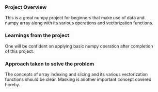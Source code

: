 ### Project Overview

 This is a great numpy project for beginners that make use of data and numpy array along with its various operations and vectorization functions.


### Learnings from the project

 One will be confident on applying basic numpy operation after completion of this project.


### Approach taken to solve the problem

 The concepts of array indexing and slicing and its various vectorization functions should be clear. Masking is another important concept covered hereby.


